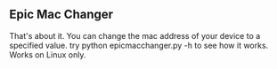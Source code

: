 <div>
<h2>Epic Mac Changer</h2>
<p>That's about it. You can change the mac address of your device to a specified value. try python epicmacchanger.py -h to see how it works. Works on Linux only.</p>
</div>
